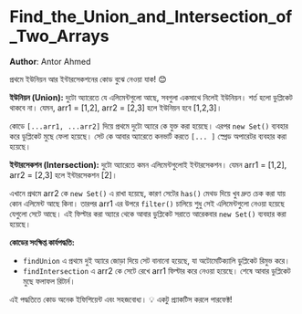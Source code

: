 # Find_the_Union_and_Intersection_of_Two_Arrays

**Author**: Antor Ahmed



প্রথমে ইউনিয়ন আর ইন্টারসেকশনের কোড বুঝে নেওয়া যাক! 😊

**ইউনিয়ন (Union):** 
দুটো অ্যারেতে যে এলিমেন্টগুলো আছে, সবগুলা একসাথে নিলেই ইউনিয়ন। শর্ত হলো ডুপ্লিকেট থাকবে না। যেমন, arr1 = [1,2], arr2 = [2,3] হলে ইউনিয়ন হবে [1,2,3]। 

কোডে `[...arr1, ...arr2]` দিয়ে প্রথমে দুটো অ্যারে কে যুক্ত করা হয়েছে। এরপর `new Set()` ব্যবহার করে ডুপ্লিকেট মুছে ফেলা হয়েছে। সেট কে আবার অ্যারেতে কনভার্ট করতে `[... ]` স্প্রেড অপারেটর ব্যবহার করা হয়েছে। 

**ইন্টারসেকশন (Intersection):** 
দুটো অ্যারেতে কমন এলিমেন্টগুলোই ইন্টারসেকশন। যেমন arr1 = [1,2], arr2 = [2,3] হলে ইন্টারসেকশন [2]।

এখানে প্রথমে arr2 কে `new Set()` এ রাখা হয়েছে, কারণ সেটের `has()` মেথড দিয়ে খুব দ্রুত চেক করা যায় কোন এলিমেন্ট আছে কিনা। তারপর arr1 এর উপরে `filter()` চালিয়ে শুধু সেই এলিমেন্টগুলো নেওয়া হয়েছে যেগুলো সেটে আছে। এই ফিল্টার করা অ্যারে থেকে আবার ডুপ্লিকেট সরাতে আরেকবার `new Set()` ব্যবহার করা হয়েছে।

**কোডের সংক্ষিপ্ত কার্যপদ্ধতি:**
- `findUnion` এ প্রথমে দুই অ্যারে জোড়া দিয়ে সেট বানানো হয়েছে, যা অটোমেটিক্যালি ডুপ্লিকেট রিমুভ করে।
- `findIntersection` এ arr2 কে সেটে রেখে arr1 ফিল্টার করে নেওয়া হয়েছে। শেষে আবার ডুপ্লিকেট মুছে ফলাফল রিটার্ন।

এই পদ্ধতিতে কোড অনেক ইফিশিয়েন্ট এবং সহজবোধ্য। 💡 একটু প্র্যাকটিস করলে পারফেক্ট!